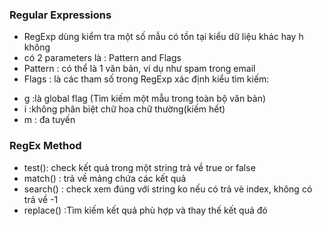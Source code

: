 ### Regular Expressions
-   RegExp dùng kiểm tra một số mẫu có tồn tại kiểu dữ liệu khác hay h không
-    có 2 parameters là : Pattern and Flags
-   Pattern : có thể là 1 văn bản, ví dụ như spam trong email
-   Flags : là các tham số trong RegExp xác định kiểu tìm kiếm:
+   g :là global flag (Tìm kiếm một mẫu trong toàn bộ văn bản)
+   i :không phân biệt chữ hoa chữ thường(kiếm hết)
+   m : đa tuyến
### RegEx Method
-   test(): check kết quả trong một string trả về true or false
-   match() : trả về mảng chứa các kết quả
-   search() : check xem đúng với string ko nếu có trả vè index, không có trả về -1
-   replace() :Tìm kiếm kết quả phù hợp và thay thế kết quả đó
